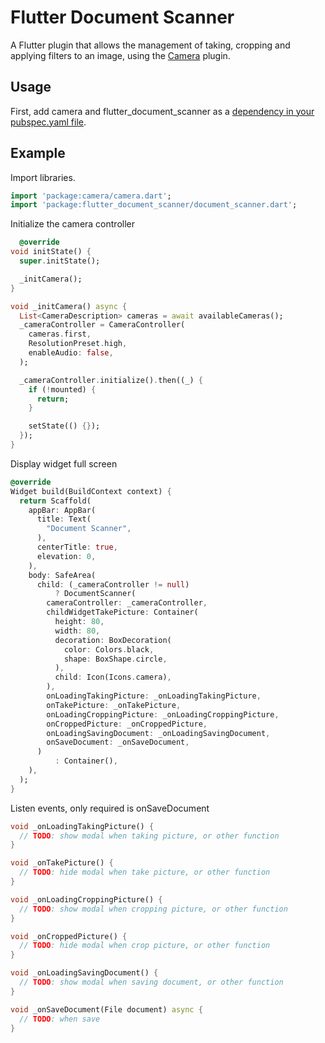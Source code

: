 # Flutter Document Scanner

A Flutter plugin that allows the management of taking, cropping and applying filters to an image, using
the [Camera](https://pub.dev/packages/camera) plugin.

## Usage

First, add camera and flutter_document_scanner as
a [dependency in your pubspec.yaml file](https://flutter.dev/docs/development/packages-and-plugins/using-packages).

## Example

Import libraries.

```dart
import 'package:camera/camera.dart';
import 'package:flutter_document_scanner/document_scanner.dart';
```

Initialize the camera controller

```dart
  @override
void initState() {
  super.initState();

  _initCamera();
}

void _initCamera() async {
  List<CameraDescription> cameras = await availableCameras();
  _cameraController = CameraController(
    cameras.first,
    ResolutionPreset.high,
    enableAudio: false,
  );

  _cameraController.initialize().then((_) {
    if (!mounted) {
      return;
    }

    setState(() {});
  });
}
```

Display widget full screen

```dart
@override
Widget build(BuildContext context) {
  return Scaffold(
    appBar: AppBar(
      title: Text(
        "Document Scanner",
      ),
      centerTitle: true,
      elevation: 0,
    ),
    body: SafeArea(
      child: (_cameraController != null)
          ? DocumentScanner(
        cameraController: _cameraController,
        childWidgetTakePicture: Container(
          height: 80,
          width: 80,
          decoration: BoxDecoration(
            color: Colors.black,
            shape: BoxShape.circle,
          ),
          child: Icon(Icons.camera),
        ),
        onLoadingTakingPicture: _onLoadingTakingPicture,
        onTakePicture: _onTakePicture,
        onLoadingCroppingPicture: _onLoadingCroppingPicture,
        onCroppedPicture: _onCroppedPicture,
        onLoadingSavingDocument: _onLoadingSavingDocument,
        onSaveDocument: _onSaveDocument,
      )
          : Container(),
    ),
  );
}
```

Listen events, only required is onSaveDocument

```dart
void _onLoadingTakingPicture() {
  // TODO: show modal when taking picture, or other function
}

void _onTakePicture() {
  // TODO: hide modal when take picture, or other function
}

void _onLoadingCroppingPicture() {
  // TODO: show modal when cropping picture, or other function
}

void _onCroppedPicture() {
  // TODO: hide modal when crop picture, or other function
}

void _onLoadingSavingDocument() {
  // TODO: show modal when saving document, or other function
}

void _onSaveDocument(File document) async {
  // TODO: when save
}
```





